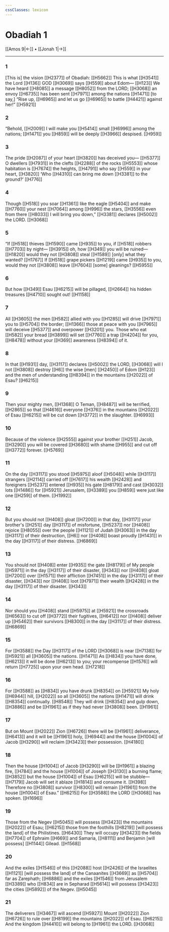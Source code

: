 ```yaml
---
cssClasses: lexicon
---
```


# Obadiah 1

[[Amos 9|←]] • [[Jonah 1|→]]

---

### 1
[This is] the vision [[H2377]] of Obadiah: [[H5662]] This is what [[H3541]] the Lord [[H136]] GOD [[H3069]] says [[H559]] about Edom— [[H123]] We have heard [[H8085]] a message [[H8052]] from the LORD; [[H3068]] an envoy [[H6735]] has been sent [[H7971]] among the nations [[H1471]] [to say,] “Rise up, [[H6965]] and let us go [[H6965]] to battle [[H4421]] against her!” [[H5921]]

### 2
“Behold, [[H2009]] I will make you [[H5414]] small [[H6996]] among the nations; [[H1471]] you [[H859]] will be deeply [[H3966]] despised. [[H959]]

### 3
The pride [[H2087]] of your heart [[H3820]] has deceived you— [[H5377]] O dwellers [[H7931]] in the clefts [[H2288]] of the rocks [[H5553]] whose habitation is [[H7674]] the heights, [[H4791]] who say [[H559]] in your heart, [[H3820]] ‘Who [[H4310]] can bring me down [[H3381]] to the ground?’ [[H776]]

### 4
Though [[H518]] you soar [[H1361]] like the eagle [[H5404]] and make [[H7760]] your nest [[H7064]] among [[H996]] the stars, [[H3556]] even from there [[H8033]] I will bring you down,” [[H3381]] declares [[H5002]] the LORD. [[H3068]]

### 5
“If [[H518]] thieves [[H1590]] came [[H935]] to you,  if [[H518]] robbers [[H7703]] by night— [[H3915]] oh, how [[H349]] you will be ruined— [[H1820]] would they not [[H3808]] steal [[H1589]] [only] what they wanted? [[H1767]] If [[H518]] grape pickers [[H1219]] came [[H935]] to you,  would they not [[H3808]] leave [[H7604]] [some] gleanings? [[H5955]]

### 6
But how [[H349]] Esau [[H6215]] will be pillaged, [[H2664]] his hidden treasures [[H4710]] sought out! [[H1158]]

### 7
All [[H3605]] the men [[H582]] allied with you [[H1285]] will drive [[H7971]] you to [[H5704]] the border; [[H1366]] those at peace with you [[H7965]] will deceive [[H5377]] and overpower [[H3201]] you.  Those who eat [[H582]] your bread [[H3899]] will set [[H7760]] a trap [[H4204]] for you, [[H8478]] without your [[H369]] awareness [[H8394]] of it. 

### 8
In that [[H1931]] day, [[H3117]] declares [[H5002]] the LORD, [[H3068]] will I not [[H3808]] destroy [[H6]] the wise [men] [[H2450]] of Edom [[H123]] and the men of understanding [[H8394]] in the mountains [[H2022]] of Esau? [[H6215]]

### 9
Then your mighty men, [[H1368]] O Teman, [[H8487]] will be terrified, [[H2865]] so that [[H4616]] everyone [[H376]] in the mountains [[H2022]] of Esau [[H6215]] will be cut down [[H3772]] in the slaughter. [[H6993]]

### 10
Because of the violence [[H2555]] against your brother [[H251]] Jacob, [[H3290]] you will be covered [[H3680]] with shame [[H955]] and cut off [[H3772]] forever. [[H5769]]

### 11
On the day [[H3117]] you stood [[H5975]] aloof [[H5048]] while [[H3117]] strangers [[H2114]] carried off [[H7617]] his wealth [[H2428]] and foreigners [[H5237]] entered [[H935]] his gate [[H8179]] and cast [[H3032]] lots [[H1486]] for [[H5921]] Jerusalem, [[H3389]] you [[H859]] were just like one [[H259]] of them. [[H1992]]

### 12
But you should not [[H408]] gloat [[H7200]] in that day, [[H3117]] your brother's [[H251]] day [[H3117]] of misfortune, [[H5237]] nor [[H408]] rejoice [[H8055]] over the people [[H1121]] of Judah [[H3063]] in the day [[H3117]] of their destruction, [[H6]] nor [[H408]] boast proudly [[H1431]] in the day [[H3117]] of their distress. [[H6869]]

### 13
You should not [[H408]] enter [[H935]] the gate [[H8179]] of My people [[H5971]] in the day [[H3117]] of their disaster, [[H343]] nor [[H408]] gloat [[H7200]] over [[H1571]] their affliction [[H7451]] in the day [[H3117]] of their disaster, [[H343]] nor [[H408]] loot [[H7971]] their wealth [[H2428]] in the day [[H3117]] of their disaster. [[H343]]

### 14
Nor should you [[H408]] stand [[H5975]] at [[H5921]] the crossroads [[H6563]] to cut off [[H3772]] their fugitives, [[H6412]] nor [[H408]] deliver up [[H5462]] their survivors [[H8300]] in the day [[H3117]] of their distress. [[H6869]]

### 15
For [[H3588]] the Day [[H3117]] of the LORD [[H3068]] is near [[H7138]] for [[H5921]] all [[H3605]] the nations. [[H1471]] As [[H834]] you have done, [[H6213]] it will be done [[H6213]] to you;  your recompense [[H1576]] will return [[H7725]] upon your own head. [[H7218]]

### 16
For [[H3588]] as [[H834]] you have drunk [[H8354]] on [[H5921]] My holy [[H6944]] hill, [[H2022]] so all [[H3605]] the nations [[H1471]] will drink [[H8354]] continually. [[H8548]] They will drink [[H8354]] and gulp down, [[H3886]] and be [[H1961]] as if they had never [[H3808]] been. [[H1961]]

### 17
But on Mount [[H2022]] Zion [[H6726]] there will be [[H1961]] deliverance, [[H6413]] and it will be [[H1961]] holy, [[H6944]] and the house [[H1004]] of Jacob [[H3290]] will reclaim [[H3423]] their possession. [[H4180]]

### 18
Then the house [[H1004]] of Jacob [[H3290]] will be [[H1961]] a blazing fire, [[H784]] and the house [[H1004]] of Joseph [[H3130]] a burning flame; [[H3852]] but the house [[H1004]] of Esau [[H6215]] will be stubble— [[H7179]] Jacob will set it ablaze [[H1814]] and consume it. [[H398]] Therefore no [[H3808]] survivor [[H8300]] will remain [[H1961]] from the house [[H1004]] of Esau.” [[H6215]] For [[H3588]] the LORD [[H3068]] has spoken. [[H1696]]

### 19
Those from the Negev [[H5045]] will possess [[H3423]] the mountains [[H2022]] of Esau; [[H6215]] those from the foothills [[H8219]] [will possess the land] of the Philistines. [[H6430]] They will occupy [[H3423]] the fields [[H7704]] of Ephraim [[H669]] and Samaria, [[H8111]] and Benjamin [will possess] [[H1144]] Gilead. [[H1568]]

### 20
And the exiles [[H1546]] of this [[H2088]] host [[H2426]] of the Israelites [[H1121]] [will possess the land] of the Canaanites [[H3669]] as [[H5704]] far as Zarephath; [[H6886]] and the exiles [[H1546]] from Jerusalem [[H3389]] who [[H834]] are in Sepharad [[H5614]] will possess [[H3423]] the cities [[H5892]] of the Negev. [[H5045]]

### 21
The deliverers [[H3467]] will ascend [[H5927]] Mount [[H2022]] Zion [[H6726]] to rule over [[H8199]] the mountains [[H2022]] of Esau. [[H6215]] And the kingdom [[H4410]] will belong to [[H1961]] the LORD. [[H3068]]

